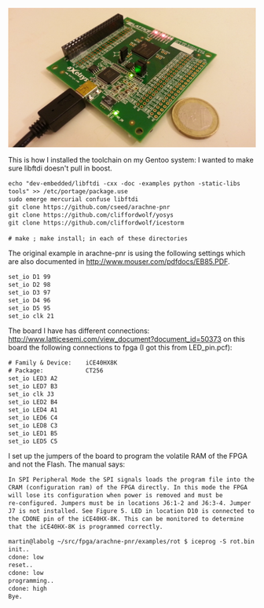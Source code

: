 [![Photography of the running FPGA.](/pcb-photo.jpg?raw=true "FPGA with LEDs being controlled by the code of this repository")](http://youtu.be/rE7uVGErM0Y)

This is how I installed the toolchain on my Gentoo system:
I wanted to make sure libftdi doesn't pull in boost.
```
echo "dev-embedded/libftdi -cxx -doc -examples python -static-libs tools" >> /etc/portage/package.use
sudo emerge mercurial confuse libftdi
git clone https://github.com/cseed/arachne-pnr
git clone https://github.com/cliffordwolf/yosys
git clone https://github.com/cliffordwolf/icestorm

# make ; make install; in each of these directories
```

The original example in arachne-pnr is using the following settings which are also documented in http://www.mouser.com/pdfdocs/EB85.PDF.
```
set_io D1 99
set_io D2 98
set_io D3 97
set_io D4 96
set_io D5 95
set_io clk 21
```


The board I have has different connections:
http://www.latticesemi.com/view_document?document_id=50373
on this board the following connections to fpga (I got this from LED_pin.pcf):
```
# Family & Device:    iCE40HX8K
# Package:            CT256
set_io LED3 A2
set_io LED7 B3
set_io clk J3
set_io LED2 B4
set_io LED4 A1
set_io LED6 C4
set_io LED8 C3
set_io LED1 B5
set_io LED5 C5
```

I set up the jumpers of the board to program the volatile RAM of the
FPGA and not the Flash.  The manual says:

```
In SPI Peripheral Mode the SPI signals loads the program file into the
CRAM (configuration ram) of the FPGA directly. In this mode the FPGA
will lose its configuration when power is removed and must be
re-configured. Jumpers must be in locations J6:1-2 and J6:3-4. Jumper
J7 is not installed. See Figure 5. LED in location D10 is connected to
the CDONE pin of the iCE40HX-8K. This can be monitored to determine
that the iCE40HX-8K is programmed correctly.
```
```
martin@labolg ~/src/fpga/arachne-pnr/examples/rot $ iceprog -S rot.bin
init..
cdone: low
reset..
cdone: low
programming..
cdone: high
Bye.
```